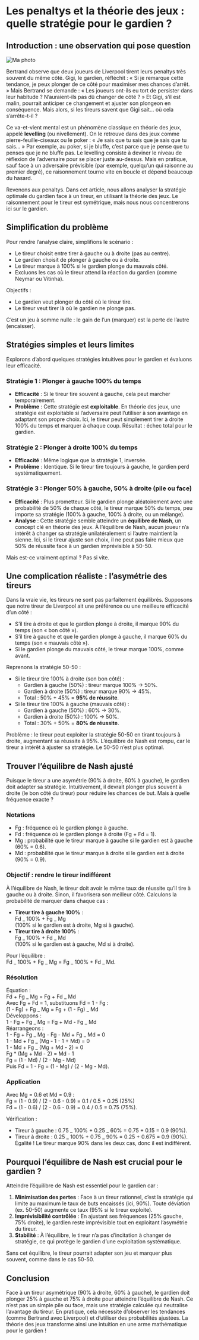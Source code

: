 # Les penaltys et la théorie des jeux : quelle stratégie pour le gardien ?

## Introduction : une observation qui pose question

![Ma photo](/images/nunezjones.png)

Bertrand observe que deux joueurs de Liverpool tirent leurs penaltys très souvent du même côté. Gigi, le gardien, réfléchit : « Si je remarque cette tendance, je peux plonger de ce côté pour maximiser mes chances d’arrêt. » Mais Bertrand se demande : « Les joueurs ont-ils eu tort de persister dans leur habitude ? N’auraient-ils pas dû changer de côté ? » Et Gigi, s’il est malin, pourrait anticiper ce changement et ajuster son plongeon en conséquence. Mais alors, si les tireurs savent que Gigi sait… où cela s’arrête-t-il ?

Ce va-et-vient mental est un phénomène classique en théorie des jeux, appelé **levelling** (ou nivellement). On le retrouve dans des jeux comme pierre-feuille-ciseaux ou le poker : « Je sais que tu sais que je sais que tu sais… » Par exemple, au poker, si je bluffe, c’est parce que je pense que tu penses que je ne bluffe pas. Le levelling consiste à deviner le niveau de réflexion de l’adversaire pour se placer juste au-dessus. Mais en pratique, sauf face à un adversaire prévisible (par exemple, quelqu’un qui raisonne au premier degré), ce raisonnement tourne vite en boucle et dépend beaucoup du hasard.

Revenons aux penaltys. Dans cet article, nous allons analyser la stratégie optimale du gardien face à un tireur, en utilisant la théorie des jeux. Le raisonnement pour le tireur est symétrique, mais nous nous concentrerons ici sur le gardien.

## Simplification du problème

Pour rendre l’analyse claire, simplifions le scénario :

- Le tireur choisit entre tirer à gauche ou à droite (pas au centre).
- Le gardien choisit de plonger à gauche ou à droite.
- Le tireur marque à 100% si le gardien plonge du mauvais côté.
- Excluons les cas où le tireur attend la réaction du gardien (comme Neymar ou Vitinha).

Objectifs :

- Le gardien veut plonger du côté où le tireur tire.
- Le tireur veut tirer là où le gardien ne plonge pas.

C’est un jeu à somme nulle : le gain de l’un (marquer) est la perte de l’autre (encaisser).

## Stratégies simples et leurs limites

Explorons d’abord quelques stratégies intuitives pour le gardien et évaluons leur efficacité.

### Stratégie 1 : Plonger à gauche 100% du temps

- **Efficacité** : Si le tireur tire souvent à gauche, cela peut marcher temporairement.
- **Problème** : Cette stratégie est **exploitable**. En théorie des jeux, une stratégie est exploitable si l’adversaire peut l’utiliser à son avantage en adaptant son propre choix. Ici, le tireur peut simplement tirer à droite 100% du temps et marquer à chaque coup. Résultat : échec total pour le gardien.

### Stratégie 2 : Plonger à droite 100% du temps

- **Efficacité** : Même logique que la stratégie 1, inversée.
- **Problème** : Identique. Si le tireur tire toujours à gauche, le gardien perd systématiquement.

### Stratégie 3 : Plonger 50% à gauche, 50% à droite (pile ou face)

- **Efficacité** : Plus prometteur. Si le gardien plonge aléatoirement avec une probabilité de 50% de chaque côté, le tireur marque 50% du temps, peu importe sa stratégie (100% à gauche, 100% à droite, ou un mélange).
- **Analyse** : Cette stratégie semble atteindre un **équilibre de Nash**, un concept clé en théorie des jeux. À l’équilibre de Nash, aucun joueur n’a intérêt à changer sa stratégie unilatéralement si l’autre maintient la sienne. Ici, si le tireur ajuste son choix, il ne peut pas faire mieux que 50% de réussite face à un gardien imprévisible à 50-50.

Mais est-ce vraiment optimal ? Pas si vite.

## Une complication réaliste : l’asymétrie des tireurs

Dans la vraie vie, les tireurs ne sont pas parfaitement équilibrés. Supposons que notre tireur de Liverpool ait une préférence ou une meilleure efficacité d’un côté :

- S’il tire à droite et que le gardien plonge à droite, il marque 90% du temps (son « bon côté »).
- S’il tire à gauche et que le gardien plonge à gauche, il marque 60% du temps (son « mauvais côté »).
- Si le gardien plonge du mauvais côté, le tireur marque 100%, comme avant.

Reprenons la stratégie 50-50 :

- Si le tireur tire 100% à droite (son bon côté) :
  - Gardien à gauche (50%) : tireur marque 100% → 50%.
  - Gardien à droite (50%) : tireur marque 90% → 45%.
  - Total : 50% + 45% = **95% de réussite**.
- Si le tireur tire 100% à gauche (mauvais côté) :
  - Gardien à gauche (50%) : 60% → 30%.
  - Gardien à droite (50%) : 100% → 50%.
  - Total : 30% + 50% = **80% de réussite**.

Problème : le tireur peut exploiter la stratégie 50-50 en tirant toujours à droite, augmentant sa réussite à 95%. L’équilibre de Nash est rompu, car le tireur a intérêt à ajuster sa stratégie. Le 50-50 n’est plus optimal.

## Trouver l’équilibre de Nash ajusté

Puisque le tireur a une asymétrie (90% à droite, 60% à gauche), le gardien doit adapter sa stratégie. Intuitivement, il devrait plonger plus souvent à droite (le bon côté du tireur) pour réduire les chances de but. Mais à quelle fréquence exacte ?

### Notations

- Fg : fréquence où le gardien plonge à gauche.
- Fd : fréquence où le gardien plonge à droite (Fg + Fd = 1).
- Mg : probabilité que le tireur marque à gauche si le gardien est à gauche (60% = 0.6).
- Md : probabilité que le tireur marque à droite si le gardien est à droite (90% = 0.9).

### Objectif : rendre le tireur indifférent

À l’équilibre de Nash, le tireur doit avoir le même taux de réussite qu’il tire à gauche ou à droite. Sinon, il favorisera son meilleur côté. Calculons la probabilité de marquer dans chaque cas :

- **Tireur tire à gauche 100%** :  
  Fd _ 100% + Fg _ Mg  
  (100% si le gardien est à droite, Mg si à gauche).
- **Tireur tire à droite 100%** :  
  Fg _ 100% + Fd _ Md  
  (100% si le gardien est à gauche, Md si à droite).

Pour l’équilibre :  
Fd _ 100% + Fg _ Mg = Fg _ 100% + Fd _ Md.

### Résolution

Équation :  
Fd + Fg _ Mg = Fg + Fd _ Md  
Avec Fg + Fd = 1, substituons Fd = 1 - Fg :  
(1 - Fg) + Fg _ Mg = Fg + (1 - Fg) _ Md  
Développons :  
1 - Fg + Fg _ Mg = Fg + Md - Fg _ Md  
Réarrangeons :  
1 - Fg + Fg _ Mg - Fg - Md + Fg _ Md = 0  
1 - Md + Fg _ (Mg - 1 - 1 + Md) = 0  
1 - Md + Fg _ (Mg + Md - 2) = 0  
Fg \* (Mg + Md - 2) = Md - 1  
Fg = (1 - Md) / (2 - Mg - Md)  
Puis Fd = 1 - Fg = (1 - Mg) / (2 - Mg - Md).

### Application

Avec Mg = 0.6 et Md = 0.9 :  
Fg = (1 - 0.9) / (2 - 0.6 - 0.9) = 0.1 / 0.5 = 0.25 (25%)  
Fd = (1 - 0.6) / (2 - 0.6 - 0.9) = 0.4 / 0.5 = 0.75 (75%).

Vérification :

- Tireur à gauche : 0.75 _ 100% + 0.25 _ 60% = 0.75 + 0.15 = 0.9 (90%).
- Tireur à droite : 0.25 _ 100% + 0.75 _ 90% = 0.25 + 0.675 = 0.9 (90%).  
  Égalité ! Le tireur marque 90% dans les deux cas, donc il est indifférent.

## Pourquoi l’équilibre de Nash est crucial pour le gardien ?

Atteindre l’équilibre de Nash est essentiel pour le gardien car :

1. **Minimisation des pertes** : Face à un tireur rationnel, c’est la stratégie qui limite au maximum le taux de buts encaissés (ici, 90%). Toute déviation (ex. 50-50) augmente ce taux (95% si le tireur exploite).
2. **Imprévisibilité contrôlée** : En ajustant ses fréquences (25% gauche, 75% droite), le gardien reste imprévisible tout en exploitant l’asymétrie du tireur.
3. **Stabilité** : À l’équilibre, le tireur n’a pas d’incitation à changer de stratégie, ce qui protège le gardien d’une exploitation systématique.

Sans cet équilibre, le tireur pourrait adapter son jeu et marquer plus souvent, comme dans le cas 50-50.

## Conclusion

Face à un tireur asymétrique (90% à droite, 60% à gauche), le gardien doit plonger 25% à gauche et 75% à droite pour atteindre l’équilibre de Nash. Ce n’est pas un simple pile ou face, mais une stratégie calculée qui neutralise l’avantage du tireur. En pratique, cela nécessite d’observer les tendances (comme Bertrand avec Liverpool) et d’utiliser des probabilités ajustées. La théorie des jeux transforme ainsi une intuition en une arme mathématique pour le gardien !
